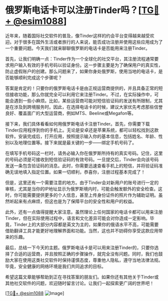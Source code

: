 # 俄罗斯电话卡可以注册Tinder吗？[[TG💪+ @esim1088](https://t.me/s/esim1088)]

近年来，随着国际社交软件的普及，像Tinder这样的约会平台变得越来越受欢迎。对于很多在国外生活或者旅行的人来说，能否成功注册并使用这些应用成为了一个重要问题。今天我们就来聊聊俄罗斯的电话卡是否能用来注册Tinder。

首先，让我们明确一点：Tinder作为一个全球化的社交平台，其注册流程通常要求用户输入有效的手机号码以验证身份。这一步骤主要是为了确保用户的真实性，防止虚假账户的创建。那么问题来了，如果你身处俄罗斯，使用当地的电话卡，是否能够顺利完成这个步骤呢？

答案是肯定的！只要你的俄罗斯电话卡是由正规运营商提供的，并且具备正常的短信接收功能，那么你就完全可以利用它来注册Tinder。不过，在实际操作中，可能会遇到一些小麻烦。比如，某些运营商可能对短信验证码的发送有所限制，尤其是在涉及到跨境服务时。因此，在选择电话卡的时候，建议大家优先考虑那些信誉良好、覆盖面广的大型运营商，例如MTS、Beeline或Megafon等。

接下来，我们具体看看如何用俄罗斯电话卡注册Tinder。首先，你需要下载Tinder应用程序到你的手机上。无论是安卓还是苹果系统，都可以轻松找到这款软件。安装完成后，打开应用，按照提示输入你的基本信息，包括姓名、年龄、性别以及地理位置等。接下来就是最关键的一步——绑定手机号码了。

在填写手机号码这一栏时，请务必输入你在俄罗斯所持有的真实号码。记住，这里的号码必须是可接收到短信验证码的有效号码。一旦提交后，Tinder会向该号码发送一条包含验证码的消息。此时，你需要迅速查看手机上的短信，并将验证码准确无误地填入指定位置。如果一切顺利，恭喜你，注册过程基本完成了！

但是，这里还有一个需要注意的地方。由于Tinder会对新用户的账号进行一定的审核，尤其是当你的IP地址显示为俄罗斯境内时，可能会触发额外的安全检查。这时，你可能需要提供更多的个人信息，甚至上传身份证件的照片作为辅助证明。虽然听起来有点麻烦，但这也是为了保障平台的安全性和用户的权益。

此外，还有一点值得提醒大家注意。虽然理论上任何国家的电话卡都可以用来注册Tinder，但在实际使用过程中，语言和文化差异可能会对你造成一定影响。毕竟，Tinder上的大部分内容都是英文为主的，如果你的俄语水平不高，可能需要借助翻译工具才能更好地理解界面和功能。当然，这也并不妨碍你享受这款应用带来的乐趣。

最后，总结一下今天的主题。俄罗斯电话卡是可以用来注册Tinder的，只要你选择了合适的运营商，并且按照正确的步骤操作，就完全没有问题。同时，我们也鼓励大家在使用这类社交软件时保持谨慎态度，尊重他人隐私，遵守当地法律法规。毕竟，安全健康的网络环境是我们共同追求的目标。

希望这篇文章能够帮助到正在寻找答案的朋友们。如果你还有其他关于Tinder或其他社交软件的问题，欢迎随时留言讨论。让我们一起探索更广阔的世界吧！

[[TG💪+ @esim1088](https://t.me/s/esim1088) ![Image](https://i.postimg.cc/4NQfJmqS/Snipaste-2025-05-13-00-14-12.png)]